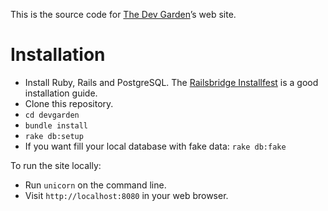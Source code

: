 This is the source code for [The Dev Garden](http://devgarden.macalester.edu)’s web site.

# Installation

- Install Ruby, Rails and PostgreSQL. The [Railsbridge Installfest](http://docs.railsbridge.org/installfest/) is a good installation guide.
- Clone this repository.
- `cd devgarden`
- `bundle install`
- `rake db:setup`
- If you want fill your local database with fake data: `rake db:fake`

To run the site locally:

- Run `unicorn` on the command line.
- Visit `http://localhost:8080` in your web browser.
